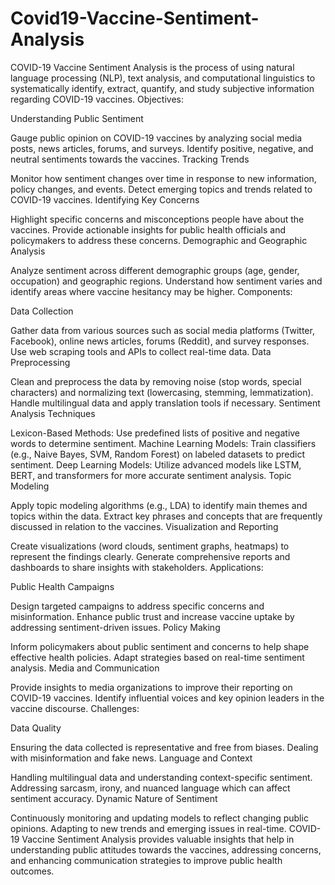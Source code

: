 # Covid19-Vaccine-Sentiment-Analysis
COVID-19 Vaccine Sentiment Analysis is the process of using natural language processing (NLP), text analysis, and computational linguistics to systematically identify, extract, quantify, and study subjective information regarding COVID-19 vaccines.
Objectives:

Understanding Public Sentiment

Gauge public opinion on COVID-19 vaccines by analyzing social media posts, news articles, forums, and surveys.
Identify positive, negative, and neutral sentiments towards the vaccines.
Tracking Trends

Monitor how sentiment changes over time in response to new information, policy changes, and events.
Detect emerging topics and trends related to COVID-19 vaccines.
Identifying Key Concerns

Highlight specific concerns and misconceptions people have about the vaccines.
Provide actionable insights for public health officials and policymakers to address these concerns.
Demographic and Geographic Analysis

Analyze sentiment across different demographic groups (age, gender, occupation) and geographic regions.
Understand how sentiment varies and identify areas where vaccine hesitancy may be higher.
Components:

Data Collection

Gather data from various sources such as social media platforms (Twitter, Facebook), online news articles, forums (Reddit), and survey responses.
Use web scraping tools and APIs to collect real-time data.
Data Preprocessing

Clean and preprocess the data by removing noise (stop words, special characters) and normalizing text (lowercasing, stemming, lemmatization).
Handle multilingual data and apply translation tools if necessary.
Sentiment Analysis Techniques

Lexicon-Based Methods: Use predefined lists of positive and negative words to determine sentiment.
Machine Learning Models: Train classifiers (e.g., Naive Bayes, SVM, Random Forest) on labeled datasets to predict sentiment.
Deep Learning Models: Utilize advanced models like LSTM, BERT, and transformers for more accurate sentiment analysis.
Topic Modeling

Apply topic modeling algorithms (e.g., LDA) to identify main themes and topics within the data.
Extract key phrases and concepts that are frequently discussed in relation to the vaccines.
Visualization and Reporting

Create visualizations (word clouds, sentiment graphs, heatmaps) to represent the findings clearly.
Generate comprehensive reports and dashboards to share insights with stakeholders.
Applications:

Public Health Campaigns

Design targeted campaigns to address specific concerns and misinformation.
Enhance public trust and increase vaccine uptake by addressing sentiment-driven issues.
Policy Making

Inform policymakers about public sentiment and concerns to help shape effective health policies.
Adapt strategies based on real-time sentiment analysis.
Media and Communication

Provide insights to media organizations to improve their reporting on COVID-19 vaccines.
Identify influential voices and key opinion leaders in the vaccine discourse.
Challenges:

Data Quality

Ensuring the data collected is representative and free from biases.
Dealing with misinformation and fake news.
Language and Context

Handling multilingual data and understanding context-specific sentiment.
Addressing sarcasm, irony, and nuanced language which can affect sentiment accuracy.
Dynamic Nature of Sentiment

Continuously monitoring and updating models to reflect changing public opinions.
Adapting to new trends and emerging issues in real-time.
COVID-19 Vaccine Sentiment Analysis provides valuable insights that help in understanding public attitudes towards the vaccines, addressing concerns, and enhancing communication strategies to improve public health outcomes.
